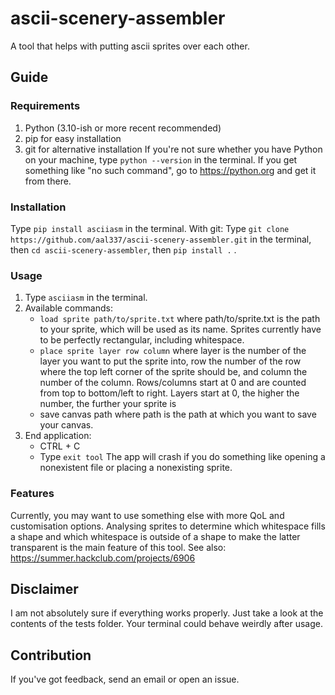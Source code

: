 # ascii-scenery-assembler
A tool that helps with putting ascii sprites over each other.

## Guide

### Requirements
1. Python (3.10-ish or more recent recommended)
2. pip for easy installation
3. git for alternative installation
If you're not sure whether you have Python on your machine, type `python --version` in the terminal. If you get something like "no such command", go to https://python.org and get it from there.

### Installation
Type `pip install asciiasm` in the terminal.
With git:
Type `git clone https://github.com/aal337/ascii-scenery-assembler.git` in the terminal, then `cd ascii-scenery-assembler`, then `pip install .` .

### Usage
1. Type `asciiasm` in the terminal.
2. Available commands:
    - `load sprite path/to/sprite.txt`
      where path/to/sprite.txt is the path to your sprite, which will be used as its name.
      Sprites currently have to be perfectly rectangular, including whitespace.
    - `place sprite layer row column`
      where layer is the number of the layer you want to put the sprite into, row the number of the row where the top left corner of the sprite should be, and column the number of the column. Rows/columns start at 0 and are counted from top to bottom/left to right.
      Layers start at 0, the higher the number, the further your sprite is 
    - save canvas path
      where path is the path at which you want to save your canvas.
3. End application:
    - CTRL + C
    - Type `exit tool`
The app will crash if you do something like opening a nonexistent file or placing a nonexisting sprite.
### Features
Currently, you may want to use something else with more QoL and customisation options. Analysing sprites to determine which whitespace fills a shape and which whitespace is outside of a shape to make the latter transparent is the main feature of this tool.
See also: https://summer.hackclub.com/projects/6906

## Disclaimer
I am not absolutely sure if everything works properly. Just take a look at the contents of the tests folder.
Your terminal could behave weirdly after usage.

## Contribution
If you've got feedback, send an email or open an issue.

